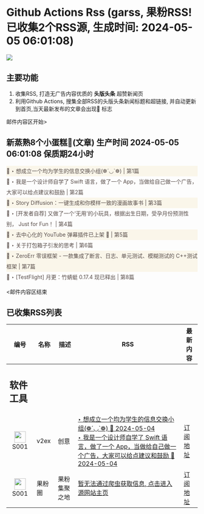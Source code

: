 # Github Actions Rss (garss, 果粉RSS! 已收集2个RSS源, 生成时间: 2024-05-05 06:01:08)

![](https://cdn.jsdelivr.net/gh/xinkeji/garss/_media/ga-rss.png)



## 主要功能
1. 收集RSS, 打造无广告内容优质的 **头版头条** 超赞新闻页
2. 利用Github Actions, 搜集全部RSS的头版头条新闻标题和超链接, 并自动更新到首页,当天最新发布的文章会出现🌈 标志

邮件内容区开始>
<h2>新蒸熟8个小蛋糕🍰(文章) 生产时间 2024-05-05 06:01:08 保质期24小时</h2>

<div style='line-height:3;background-color:#FAF6EA;' ><a href='https://www.v2ex.com/t/1037741#reply6' style="line-height:2;text-decoration:none;display:block;color:#584D49;">🌈 ‣ 想成立一个均为学生的信息交换小组(❁´◡`❁) | 第1篇</a></div><div style='line-height:3;' ><a href='https://www.v2ex.com/t/1037655#reply24' style="line-height:2;text-decoration:none;display:block;color:#584D49;">🌈 ‣ 我是一个设计师自学了 Swift 语言，做了一个 App，当做给自己做一个广告，大家可以给点建议和鼓励 | 第2篇</a></div><div style='line-height:3;background-color:#FAF6EA;' ><a href='https://www.v2ex.com/t/1037743#reply0' style="line-height:2;text-decoration:none;display:block;color:#584D49;">🌈 ‣ Story Diffusion：一键生成和你模样一致的漫画故事书 | 第3篇</a></div><div style='line-height:3;' ><a href='https://www.v2ex.com/t/1037678#reply13' style="line-height:2;text-decoration:none;display:block;color:#584D49;">🌈 ‣ [开发者自荐] 又做了一个‘无用’的小玩具，根据出生日期，受孕月份预测性别， Just for Fun！ | 第4篇</a></div><div style='line-height:3;background-color:#FAF6EA;' ><a href='https://www.v2ex.com/t/1037694#reply2' style="line-height:2;text-decoration:none;display:block;color:#584D49;">🌈 ‣ 去中心化的 YouTube 弹幕插件已上架 🥳 | 第5篇</a></div><div style='line-height:3;' ><a href='https://www.v2ex.com/t/1037636#reply7' style="line-height:2;text-decoration:none;display:block;color:#584D49;">🌈 ‣ 关于打包箱子引发的思考 | 第6篇</a></div><div style='line-height:3;background-color:#FAF6EA;' ><a href='https://www.v2ex.com/t/1037652#reply0' style="line-height:2;text-decoration:none;display:block;color:#584D49;">🌈 ‣ ZeroErr 零误框架 - 一款集成了断言、日志、单元测试、模糊测试的 C++测试框架 | 第7篇</a></div><div style='line-height:3;' ><a href='https://www.v2ex.com/t/1037646#reply6' style="line-height:2;text-decoration:none;display:block;color:#584D49;">🌈 ‣ [TestFlight] 月更：竹蜻蜓 0.17.4 现已释出 | 第8篇</a></div>

<邮件内容区结束

## 已收集RSS列表

| 编号 | 名称 | 描述 | RSS | 最新内容 |
| --- | --- | --- | --- | --- |
| <h2 id="软件工具">软件工具</h2> |  |   |  |  |
| <div id="S001" style="text-align: center;"><img src="https://cdn.jsdelivr.net/gh/zhaoolee/garss/_media/favicon/S001.png" width="30px" style="width:30px;height: auto;"/><br><span>S001</span></div> | v2ex | 创意 | [‣ 想成立一个均为学生的信息交换小组(❁´◡`❁) 🌈 2024-05-04](https://www.v2ex.com/t/1037741#reply6)<br/>[‣ 我是一个设计师自学了 Swift 语言，做了一个 App，当做给自己做一个广告，大家可以给点建议和鼓励 🌈 2024-05-04](https://www.v2ex.com/t/1037655#reply24) | [订阅地址](https://www.v2ex.com/feed/tab/creative.xml) |
| <div id="S001" style="text-align: center;"><img src="https://cdn.jsdelivr.net/gh/zhaoolee/garss/_media/favicon/S001.png" width="30px" style="width:30px;height: auto;"/><br><span>S001</span></div> | 果粉圈 | 果粉集聚之地 | [暂无法通过爬虫获取信息, 点击进入源网站主页](https://g0f.cn) | [订阅地址](https://g0f.cn/rss.xml) |



